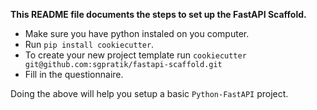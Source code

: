 **This README file documents the steps to set up the FastAPI Scaffold.**

- Make sure you have python instaled on you computer.
- Run `pip install cookiecutter`.
- To create your new project template run `cookiecutter git@github.com:sgpratik/fastapi-scaffold.git`
- Fill in the questionnaire.

Doing the above will help you setup a basic `Python-FastAPI` project.
